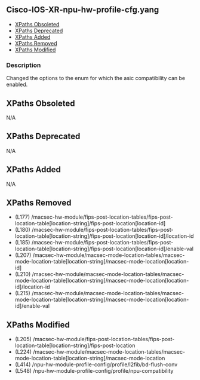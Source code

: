 ## Cisco-IOS-XR-npu-hw-profile-cfg.yang

- [XPaths Obsoleted](#xpaths-obsoleted)
- [XPaths Deprecated](#xpaths-deprecated)
- [XPaths Added](#xpaths-added)
- [XPaths Removed](#xpaths-removed)
- [XPaths Modified](#xpaths-modified)

### Description

Changed the options to the enum for which the asic compatibility can be enabled.

## XPaths Obsoleted

N/A

## XPaths Deprecated

N/A

## XPaths Added

N/A

## XPaths Removed

- (L177)	/macsec-hw-module/fips-post-location-tables/fips-post-location-table[location-string]/fips-post-location[location-id]
- (L180)	/macsec-hw-module/fips-post-location-tables/fips-post-location-table[location-string]/fips-post-location[location-id]/location-id
- (L185)	/macsec-hw-module/fips-post-location-tables/fips-post-location-table[location-string]/fips-post-location[location-id]/enable-val
- (L207)	/macsec-hw-module/macsec-mode-location-tables/macsec-mode-location-table[location-string]/macsec-mode-location[location-id]
- (L210)	/macsec-hw-module/macsec-mode-location-tables/macsec-mode-location-table[location-string]/macsec-mode-location[location-id]/location-id
- (L215)	/macsec-hw-module/macsec-mode-location-tables/macsec-mode-location-table[location-string]/macsec-mode-location[location-id]/enable-val

## XPaths Modified

- (L205)	/macsec-hw-module/fips-post-location-tables/fips-post-location-table[location-string]/fips-post-location
- (L224)	/macsec-hw-module/macsec-mode-location-tables/macsec-mode-location-table[location-string]/macsec-mode-location
- (L414)	/npu-hw-module-profile-config/profile/l2fib/bd-flush-conv
- (L548)	/npu-hw-module-profile-config/profile/npu-compatibility

